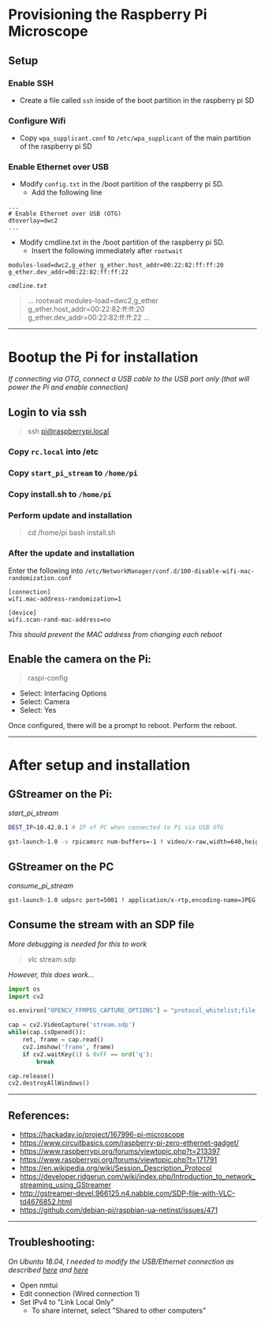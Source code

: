 # Provisioning the Raspberry Pi Microscope

## Setup

### Enable SSH
- Create a file called `ssh` inside of the boot partition in the raspberry pi SD

### Configure Wifi
- Copy `wpa_supplicant.conf` to `/etc/wpa_supplicant` of the main partition of the raspberry pi SD

### Enable Ethernet over USB
- Modify `config.txt` in the /boot partition of the raspberry pi SD.
    - Add the following line
```
...
# Enable Ethernet over USB (OTG)
dtoverlay=dwc2
...
```
- Modify cmdline.txt in the /boot partition of the raspberry pi SD.
    - Insert the following immediately after `rootwait`
```
modules-load=dwc2,g_ether g_ether.host_addr=00:22:82:ff:ff:20 g_ether.dev_addr=00:22:82:ff:ff:22
```

_`cmdline.txt`_
> ... rootwait modules-load=dwc2,g_ether g_ether.host_addr=00:22:82:ff:ff:20 g_ether.dev_addr=00:22:82:ff:ff:22 ...

---

# Bootup the Pi for installation

_If connecting via OTG, connect a USB cable to the USB port only_
_(that will power the Pi and enable connection)_

## Login to via ssh

> ssh pi@raspberrypi.local

### Copy `rc.local` into /etc

### Copy `start_pi_stream` to `/home/pi`

### Copy install.sh to `/home/pi`

### Perform update and installation

> cd /home/pi
> bash install.sh

### After the update and installation

Enter the following into `/etc/NetworkManager/conf.d/100-disable-wifi-mac-randomization.conf`

```
[connection]
wifi.mac-address-randomization=1

[device]
wifi.scan-rand-mac-address=no
```

_This should prevent the MAC address from changing each reboot_

## Enable the camera on the Pi:

>raspi-config

* Select: Interfacing Options
* Select: Camera
* Select: Yes

Once configured, there will be a prompt to reboot. Perform the reboot.


---
# After setup and installation

## GStreamer on the Pi:

_start_pi_stream_
```bash
DEST_IP=10.42.0.1 # IP of PC when connected to Pi via USB OTG

gst-launch-1.0 -v rpicamsrc num-buffers=-1 ! video/x-raw,width=640,height=480, framerate=30/1 ! timeoverlay time-mode="buffer-time" ! jpegenc !  rtpjpegpay !  udpsink host=DEST_IP port=5001
```

## GStreamer on the PC

_consume_pi_stream_
```bash
gst-launch-1.0 udpsrc port=5001 ! application/x-rtp,encoding-name=JPEG,payload=26 ! rtpjpegdepay ! jpegdec ! autovideosink
```

## Consume the stream with an SDP file

_More debugging is needed for this to work_

> vlc stream.sdp

_However, this does work..._
```python
import os
import cv2

os.environ["OPENCV_FFMPEG_CAPTURE_OPTIONS"] = "protocol_whitelist;file,rtp,udp"

cap = cv2.VideoCapture('stream.sdp')
while(cap.isOpened()):
    ret, frame = cap.read()
    cv2.imshow('frame', frame)
    if cv2.waitKey(1) & 0xFF == ord('q'):
        break

cap.release()
cv2.destroyAllWindows()

```

---

## References:
- https://hackaday.io/project/167996-pi-microscope
- https://www.circuitbasics.com/raspberry-pi-zero-ethernet-gadget/
- https://www.raspberrypi.org/forums/viewtopic.php?t=213397
- https://www.raspberrypi.org/forums/viewtopic.php?t=171791
- https://en.wikipedia.org/wiki/Session_Description_Protocol
- https://developer.ridgerun.com/wiki/index.php/Introduction_to_network_streaming_using_GStreamer
- http://gstreamer-devel.966125.n4.nabble.com/SDP-file-with-VLC-td4676852.html
- https://github.com/debian-pi/raspbian-ua-netinst/issues/471
---
## Troubleshooting:

_On Ubuntu 18.04, I needed to modify the USB/Ethernet connection as described [here](https://askubuntu.com/questions/1039907/how-to-share-wired-network-connection-in-18-04) and [here](https://raspberrypi.stackexchange.com/questions/73523/connect-pi-zero-via-usb-rndis-gadget-to-ubuntu-17-04)_
- Open nmtui
- Edit connection (Wired connection 1)
- Set IPv4 to "Link Local Only"
    - To share internet, select "Shared to other computers"
